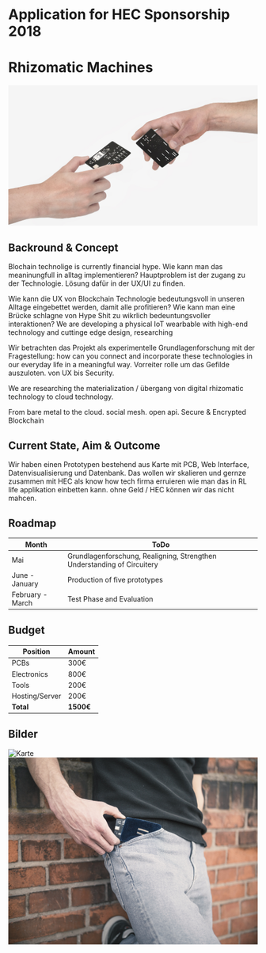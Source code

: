 # Application for HEC Sponsorship 2018

# Rhizomatic Machines

![Interaction](Presentation/Graphics/michealangelo.jpg)

## Backround & Concept

Blochain technolige is currently financial hype. Wie kann man das meaninungfull in alltag implementieren? Hauptproblem ist der zugang zu der Technologie.
Lösung dafür in der UX/UI zu finden.

Wie kann die UX von Blockchain Technologie bedeutungsvoll in unseren Alltage eingebettet werden, damit alle profitieren?
Wie kann man eine Brücke schlagne von Hype Shit zu wikrlich bedeuntungsvoller interaktionen?
We are developing a physical IoT wearbable with high-end technology and cuttinge edge design, researching 

Wir betrachten das Projekt als experimentelle Grundlagenforschung mit der Fragestellung:
how can you connect and incorporate these technologies in our everyday life in a meaningful way.
Vorreiter rolle um das Gefilde auszuloten. von UX bis Security.

We are researching the materialization / übergang von digital rhizomatic technology to cloud technology.

From bare metal to the cloud.
social mesh.
open api.
Secure & Encrypted
Blockchain

## Current State, Aim & Outcome

Wir haben einen Prototypen bestehend aus Karte mit PCB, Web Interface, Datenvisualisierung und Datenbank.
Das wollen wir skalieren und gernze zusammen mit HEC als know how tech firma erruieren wie man das in RL life applikation einbetten kann.
ohne Geld / HEC können wir das nicht mahcen.

## Roadmap

Month | ToDo
--- | ---
Mai | Grundlagenforschung, Realigning, Strengthen Understanding of Circuitery
June - January |Production of five prototypes
February - March | Test Phase and Evaluation

## Budget

Position | Amount
--- | ---
PCBs | 300€
Electronics |  800€
Tools | 200€
Hosting/Server | 200€
**Total** |	**1500€**

## Bilder

![Karte](Presentation/Graphics/card_front.png)
![everyday](Presentation/Graphics/pouch_1.jpg)